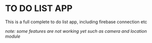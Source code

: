 # TO DO LIST APP

This is a full complete to do list app, including firebase connection etc

*note: some features are not working yet such as camera and location module*